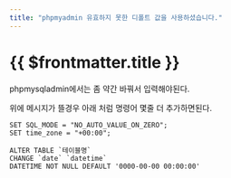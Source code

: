 ```yaml
---
title: "phpmyadmin 유효하지 못한 디폴트 값을 사용하셨습니다."
---
```


# {{ $frontmatter.title }}


phpmysqladmin에서는 좀 약간 바꿔서 입력해야된다.

위에 메시지가 뜰경우 아래 처럼 명령어 몇줄 더 추가하면된다.

```
SET SQL_MODE = "NO_AUTO_VALUE_ON_ZERO";
SET time_zone = "+00:00";

ALTER TABLE `테이블명`
CHANGE `date` `datetime`
DATETIME NOT NULL DEFAULT '0000-00-00 00:00:00'
```